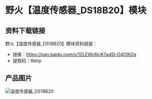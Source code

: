 # 野火【温度传感器_DS18B20】模块

## 资料下载链接
野火【温度传感器_DS18B20】模块资料链接：
* 链接：https://pan.baidu.com/s/1ZLEWc6jcK7adSl-O4O9I2g 
* 提取码：6bhp 

## 产品图片
![温度传感器_DS18B20](https://raw.githubusercontent.com/wiki/Embdefire/products/images/模块产品/传感器/温度传感器_DS18B20.png)